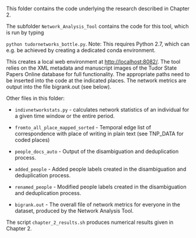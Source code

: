 This folder contains the code underlying the research described in Chapter 2.

The subfolder `Network_Analysis_Tool` contains the code for this tool, which is run by typing

`python tudornetworks_bottle.py`. Note: This requires Python 2.7, which can e.g. be achieved by creating a dedicated conda environment.

This creates a local web environment at [http://localhost:8082/](http://localhost:8082/). The tool relies on the XML metadata and manuscript images of the Tudor State Papers Online database for full functionality. The appropriate paths need to be inserted into the code at the indicated places. The network metrics are output into the file bigrank.out (see below).

Other files in this folder:

- `indivnetworkstats.py` - calculates network statistics of an individual for a given time window or the entire period.

- `fromto_all_place_mapped_sorted` - Temporal edge list of correspondence with place of writing in plain text (see TNP_DATA for coded places)

- `people_docs_auto` - Output of the disambiguation and deduplication process.

- `added_people` - Added people labels created in the disambiguation and deduplication process.

- `renamed_people` - Modified people labels created in the disambiguation and deduplication process.

- `bigrank.out` - The overall file of network metrics for everyone in the dataset, produced by the Network Analysis Tool.

The script `chapter_2_results.sh` produces numerical results given in Chapter 2.


